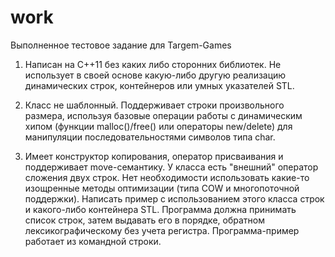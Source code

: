 # work
Выполненное тестовое задание для Targem-Games
1. Написан на C++11 без каких либо сторонних библиотек. Не использует в своей
основе какую-либо другую реализацию динамических строк, контейнеров или умных
указателей STL.
2. Класс не шаблонный. Поддерживает строки произвольного размера, используя
базовые операции работы с динамическим хипом (функции malloc()/free() или
операторы new/delete) для манипуляции последовательностями символов типа char.

3. Имеет конструктор копирования, оператор присваивания и поддерживает
move-семантику.
У класса есть "внешний" оператор сложения двух строк.
Нет необходимости использовать какие-то изощренные методы оптимизации (типа
COW и многопоточной поддержки).
Написать пример с использованием этого класса строк и какого-либо контейнера STL.
Программа должна принимать список строк, затем выдавать его в порядке, обратном
лексикографическому без учета регистра.
Программа-пример работает из командной строки.
